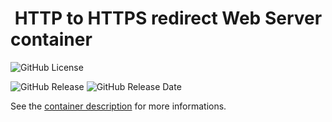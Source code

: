 #  HTTP to HTTPS redirect Web Server container

![GitHub License](https://img.shields.io/github/license/anthochamp/container-http-to-https?style=for-the-badge)

![GitHub Release](https://img.shields.io/github/v/release/anthochamp/container-http-to-https?style=for-the-badge&color=457EC4)
![GitHub Release Date](https://img.shields.io/github/release-date/anthochamp/container-http-to-https?style=for-the-badge&display_date=published_at&color=457EC4)

See the [container description](CONTAINER.md) for more informations.
